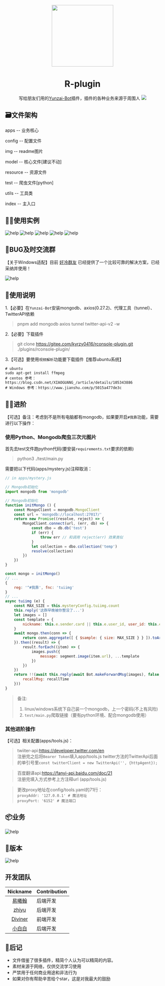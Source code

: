 <p align="center">
  <a href="https://gitee.com/kyrzy0416/rconsole-plugin">
    <img width="200" src="./img/logo.png">
  </a>
</p>

<div align="center">
    <h1>R-plugin</h1>
    写给朋友们用的<a href="https://gitee.com/Le-niao/Yunzai-Bot" target="_blank">Yunzai-Bot</a>插件，插件的各种业务来源于周围人
<img src="https://cdn.jsdelivr.net/gh/xianxincoder/xianxincoder/assets/github-contribution-grid-snake.svg">
</div>

## 🗃️文件架构
apps -- 业务核心

config -- 配置文件

img -- readme图片

model -- 核心文件[建议不动]

resource -- 资源文件

test -- 爬虫文件[python]

utils -- 工具类

index -- 主入口

##  🧏‍♂️使用实例
![help](./img/example.png)
![help](./img/example2.png)
![help](./img/example3.png)
![help](./img/example4.png)
![help](./img/example5.png)

##  🤺BUG及时交流群
【关于Windows适配】目前 [好冷群友](https://gitee.com/hetangx) 已经提供了一个比较可靠的解决方案，已经采纳并使用！

![help](./img/community.jpg)

## 📔使用说明

1.【必要】在`Yunzai-Bot`安装mongodb、axios(0.27.2)、代理工具（tunnel）、TwitterAPI依赖
> pnpm add mongodb axios tunnel twitter-api-v2 -w

2.【必要】下载插件
> git clone https://gitee.com/kyrzy0416/rconsole-plugin.git ./plugins/rconsole-plugin/

3.【可选】要使用`视频解析`功能要下载插件【推荐ubuntu系统】
```shell
# ubuntu
sudo apt-get install ffmpeg
# centos 参考：https://blog.csdn.net/XIAOGUANG_/article/details/105343886
# Windows 参考：https://www.jianshu.com/p/5015a477de3c
````

## 🧑‍🌾进阶
【可选】备注：考虑到不是所有电脑都有mongodb，如果要开启`#我靠`功能，需要进行以下操作：

### 使用Python、Mongodb爬虫三次元图片
首先去test文件跑python代码(要安装`requirements.txt`要求的依赖)
> python3 ./test/main.py

需要把以下代码(apps/mystery.js)注释取消：
```javascript
// in apps/mystery.js

// Mongodb初始化
import mongodb from 'mongodb'

// Mongodb初始化
function initMongo () {
    const MongoClient = mongodb.MongoClient
    const url = 'mongodb://localhost:27017/'
    return new Promise((resolve, reject) => {
        MongoClient.connect(url, (err, db) => {
            const dbo = db.db('test')
            if (err) {
                throw err // 和调用 reject(err) 效果类似
            }
            let collection = dbo.collection('temp')
            resolve(collection)
        })
    })
}

const mongo = initMongo()
// ...
{
    reg: '^#我靠', fnc: 'tuiimg'
}
// ...
async tuiimg (e) {
    const MAX_SIZE = this.mysteryConfig.tuiimg.count
    this.reply('这群早晚被你整没了...')
    let images = []
    const template = {
        nickname: this.e.sender.card || this.e.user_id, user_id: this.e.user_id
    }
    await mongo.then(conn => {
        return conn.aggregate([ { $sample: { size: MAX_SIZE } } ]).toArray()
    }).then((result) => {
        result.forEach((item) => {
            images.push({
                message: segment.image(item.url), ...template
            })
        })
    })
    return !!(await this.reply(await Bot.makeForwardMsg(images), false, {
        recallMsg: recallTime
    }))
}
```

> 备注: 
> 1. linux/windows系统下自己装一个mongodb，上一个密码(不上有风险)  
> 2. `test/main.py`爬取链接（要有python环境、配合mongodb使用）

### 其他进阶操作
【可选】相关配置(apps/tools.js)：
> twiiter-api:https://developer.twitter.com/en  
注册完之后将`Bearer Token`填入app/tools.js twitter方法的TwitterApi后面的单引号里`const twitterClient = new TwitterApi('', {httpAgent});`

> 百度翻译api:https://fanyi-api.baidu.com/doc/21  
注册完填入方式参考上方注释url (app/tools.js)

> 更改proxy地址在config/tools.yaml的71行：  
`proxyAddr: '127.0.0.1' # 魔法地址`  
`proxyPort: '6152' # 魔法端口`
## 📦业务
![help](./img/help.jpg)

## 🤳版本
![help](./img/version.jpg)

## 开发团队
| Nickname                                                     | Contribution |
| :----------------------------------------------------------: |--------------|
|[易曦翰](https://gitee.com/yixihan) | 后端开发         |
|[zhiyu](https://gitee.com/kyrzy0416) | 后端开发         |
|[Diviner](https://gitee.com/divinerJJ) | 前端开发         |
|[小白白](https://gitee.com/little_White01) | 后端开发         |

## 🚀后记
* 文件借鉴了很多插件，精简个人认为可以精简的内容。 
* 素材来源于网络，仅供交流学习使用 
* 严禁用于任何商业用途和非法行为 
* 如果对你有帮助辛苦给个star，这是对我最大的鼓励